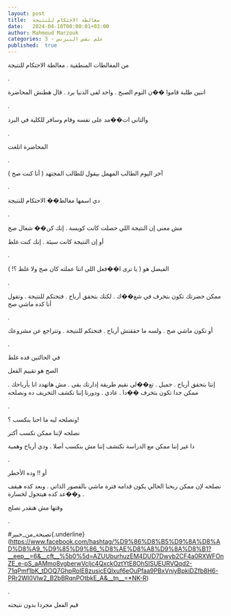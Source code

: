 ```yaml
---
layout: post
title:  مغالطة الاحتكام للنتيجة
date:   2024-04-10T00:00:01+03:00
author: Mahmoud Marzouk
categories: 3 - علم نفس البيزنس
published:  true
---
```

من المغالطات المنطقية . مغالطة الاحتكام للنتيجة

.

اتنين طلبة قاموا ��ن النوم الصبح . واحد لقى الدنيا برد . قال هطنش
المحاضرة

.

والتاني ات��مد على نفسه وقام وسافر للكلية في البرد

.

المحاضرة اتلغت

.

آخر اليوم الطالب المهمل بيقول للطالب المجتهد ( أنا كنت صح )

.

دي اسمها مغالط�� الاحتكام للنتيجة

.

مش معنى إن النتيجة اللي حصلت كانت كويسة . إنك كن�� شغال صح

أو إن النتيجة كانت سيئة . إنك كنت غلط

.

الفيصل هو ( يا ترى ا��فعل اللي انتا عملته كان صح ولا غلط ؟!
)

.

ممكن حضرتك تكون بتخرف في شغ��ك . لكنك بتحقق أرباح . فتحتكم للنتيجة .
وتقول أنا كده ماشي صح

.

أو تكون ماشي صح . ولسه ما حققتش أرباح . فتحتكم للنتيجة . وتتراجع عن
مشروعك

.

في الحالتين فده غلط

الصح هو تقييم الفعل

إنتا بتحقق أرباح . جميل . تع��لى نقيم طريقة إدارتك بقى . مش هاتهدد انا
بأرباحك . ممكن جدا تكون بتخرف ��دا . عادي . ودورنا إننا نكشف التخريف ده
ونصلحه

.

ونصلحه ليه ما احنا بنكسب ؟!

نصلحه لإننا ممكن نكسب أكتر

دا غير إننا ممكن مع الدراسة نكتشف إننا مش بنكسب أصلا . ودي أرباح
وهمية

.

أو !! وده الأخطر

نصلحه لإن ممكن ربحنا الحالي يكون قدامه فترة ماشي بالقصور الذاتي . وبعد
كده هيقف . و��عد كده هيتحول لخسارة

وقتها مش هنقدر نصلح

.

\#نصيحة_من_خبير{.underline}(https://www.facebook.com/hashtag/%D9%86%D8%B5%D9%8A%D8%AD%D8%A9_%D9%85%D9%86_%D8%AE%D8%A8%D9%8A%D8%B1?__eep__=6&__cft__%5b0%5d=AZUUburhuzEM4DUD7Dwyb2CF4a0RXWFOnZE_e-pS_aAMmo8vgberwVcljc4QxckOztYtE8OhSlSUEURVQqd2-71qPmf1bK_tDOQ7GhpRoIE8zusicEQlxuf6eOuPfaa9PBxVniyBpkiDZfb8H6-PRr2WI0Vlw2_B2bBRqnPOtbkE_A&__tn__=*NK-R)

.

قيم الفعل مجردا بدون نتيجته
